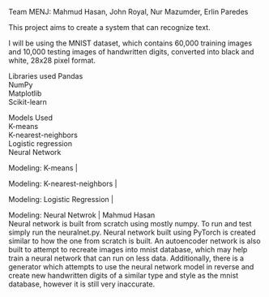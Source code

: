 Team MENJ: Mahmud Hasan, John Royal, Nur Mazumder, Erlin Paredes
    
   
This project aims to create a system that can recognize text.


I will be using the MNIST dataset, which contains 60,000 training images
and 10,000 testing images of handwritten digits, converted into black and
white, 28x28 pixel format.
  
  
Libraries used
Pandas    
NumPy    
Matplotlib   
Scikit-learn  
  
  
Models Used    
K-means    
K-nearest-neighbors    
Logistic regression    
Neural Network   

Modeling: K-means |   

Modeling: K-nearest-neighbors |   

Modeling: Logistic Regression |   

Modeling: Neural Netwrok | Mahmud Hasan   
Neural network is built from scratch using mostly numpy. To run and test simply run the neuralnet.py. Neural network built using PyTorch is created similar to how the one from scratch is built. An autoencoder network is also built to attempt to recreate images into mnist database, which may help train a neural network that can run on less data. Additionally, there is a generator which attempts to use the neural network model in reverse and create new handwritten digits of a similar type and style as the mnist database, however it is still very inaccurate.  
